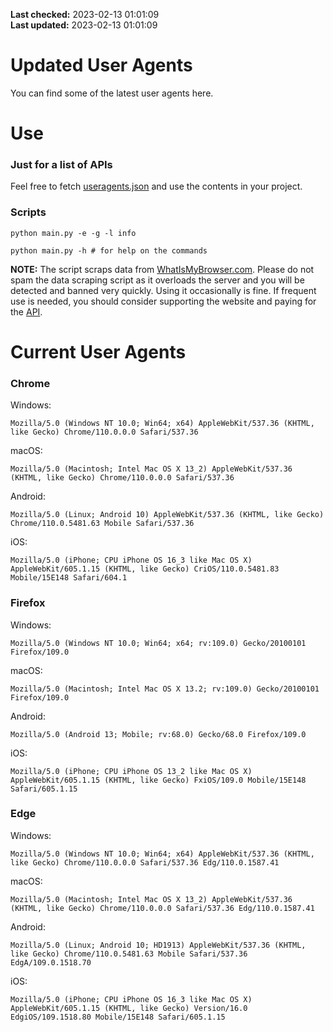 **Last checked:** 2023-02-13 01:01:09  
**Last updated:** 2023-02-13 01:01:09  

# Updated User Agents
You can find some of the latest user agents here.

# Use

### Just for a list of APIs

Feel free to fetch [useragents.json](https://raw.githubusercontent.com/tmxkn1/UpdatedUserAgents/master/useragents.json) and use the contents in your project.

### Scripts

```
python main.py -e -g -l info

python main.py -h # for help on the commands
```
**NOTE:** The script scraps data from [WhatIsMyBrowser.com](https://www.whatismybrowser.com). Please do not spam the data scraping script as it overloads the server and you will be detected and banned very quickly. Using it occasionally is fine. If frequent use is needed, you should consider supporting the website and paying for the [API](https://developers.whatismybrowser.com/api/).

# Current User Agents
### Chrome

Windows:
```
Mozilla/5.0 (Windows NT 10.0; Win64; x64) AppleWebKit/537.36 (KHTML, like Gecko) Chrome/110.0.0.0 Safari/537.36
```

macOS:
```
Mozilla/5.0 (Macintosh; Intel Mac OS X 13_2) AppleWebKit/537.36 (KHTML, like Gecko) Chrome/110.0.0.0 Safari/537.36
```

Android:
```
Mozilla/5.0 (Linux; Android 10) AppleWebKit/537.36 (KHTML, like Gecko) Chrome/110.0.5481.63 Mobile Safari/537.36
```

iOS:
```
Mozilla/5.0 (iPhone; CPU iPhone OS 16_3 like Mac OS X) AppleWebKit/605.1.15 (KHTML, like Gecko) CriOS/110.0.5481.83 Mobile/15E148 Safari/604.1
```

### Firefox

Windows:
```
Mozilla/5.0 (Windows NT 10.0; Win64; x64; rv:109.0) Gecko/20100101 Firefox/109.0
```

macOS:
```
Mozilla/5.0 (Macintosh; Intel Mac OS X 13.2; rv:109.0) Gecko/20100101 Firefox/109.0
```

Android:
```
Mozilla/5.0 (Android 13; Mobile; rv:68.0) Gecko/68.0 Firefox/109.0
```

iOS:
```
Mozilla/5.0 (iPhone; CPU iPhone OS 13_2 like Mac OS X) AppleWebKit/605.1.15 (KHTML, like Gecko) FxiOS/109.0 Mobile/15E148 Safari/605.1.15
```

###  Edge

Windows:
```
Mozilla/5.0 (Windows NT 10.0; Win64; x64) AppleWebKit/537.36 (KHTML, like Gecko) Chrome/110.0.0.0 Safari/537.36 Edg/110.0.1587.41
```

macOS:
```
Mozilla/5.0 (Macintosh; Intel Mac OS X 13_2) AppleWebKit/537.36 (KHTML, like Gecko) Chrome/110.0.0.0 Safari/537.36 Edg/110.0.1587.41
```

Android:
```
Mozilla/5.0 (Linux; Android 10; HD1913) AppleWebKit/537.36 (KHTML, like Gecko) Chrome/110.0.5481.63 Mobile Safari/537.36 EdgA/109.0.1518.70
```

iOS:
```
Mozilla/5.0 (iPhone; CPU iPhone OS 16_3 like Mac OS X) AppleWebKit/605.1.15 (KHTML, like Gecko) Version/16.0 EdgiOS/109.1518.80 Mobile/15E148 Safari/605.1.15
```
